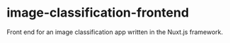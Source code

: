 # image-classification-frontend

Front end for an image classification app written in the Nuxt.js framework.
